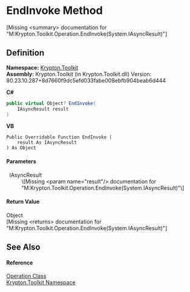 # EndInvoke Method


\[Missing &lt;summary&gt; documentation for "M:Krypton.Toolkit.Operation.EndInvoke(System.IAsyncResult)"\]



## Definition
**Namespace:** <a href="79d2eac2-21f4-54ff-7552-b20c33c30600.md">Krypton.Toolkit</a>  
**Assembly:** Krypton.Toolkit (in Krypton.Toolkit.dll) Version: 80.23.10.287+8d7660f9dc5efd033fabe008ebfb904beab6d444

**C#**
``` C#
public virtual Object? EndInvoke(
	IAsyncResult result
)
```
**VB**
``` VB
Public Overridable Function EndInvoke ( 
	result As IAsyncResult
) As Object
```



#### Parameters
<dl><dt>  IAsyncResult</dt><dd>\[Missing &lt;param name="result"/&gt; documentation for "M:Krypton.Toolkit.Operation.EndInvoke(System.IAsyncResult)"\]</dd></dl>

#### Return Value
Object  
\[Missing &lt;returns&gt; documentation for "M:Krypton.Toolkit.Operation.EndInvoke(System.IAsyncResult)"\]

## See Also


#### Reference
<a href="be6e1261-5d94-d2ad-39f5-a630e5e13165.md">Operation Class</a>  
<a href="79d2eac2-21f4-54ff-7552-b20c33c30600.md">Krypton.Toolkit Namespace</a>  
